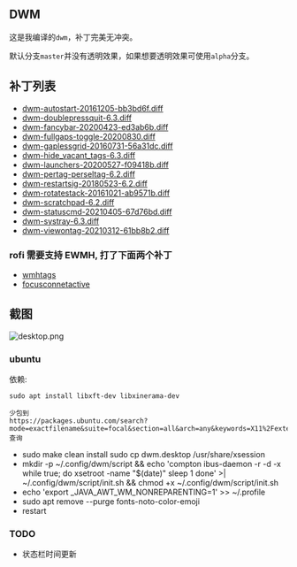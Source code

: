 ## DWM
这是我编译的`dwm`，补丁完美无冲突。

默认分支`master`并没有透明效果，如果想要透明效果可使用`alpha`分支。

## 补丁列表

- [dwm-autostart-20161205-bb3bd6f.diff](./patch/dwm-autostart-20161205-bb3bd6f.diff)
- [dwm-doublepressquit-6.3.diff](./patch/dwm-doublepressquit-6.3.diff)
- [dwm-fancybar-20200423-ed3ab6b.diff](./patch/dwm-fancybar-20200423-ed3ab6b.diff)
- [dwm-fullgaps-toggle-20200830.diff](./patch/dwm-fullgaps-toggle-20200830.diff)
- [dwm-gaplessgrid-20160731-56a31dc.diff](./patch/dwm-gaplessgrid-20160731-56a31dc.diff)
- [dwm-hide_vacant_tags-6.3.diff](./patch/dwm-hide_vacant_tags-6.3.diff)
- [dwm-launchers-20200527-f09418b.diff](./patch/dwm-launchers-20200527-f09418b.diff)
- [dwm-pertag-perseltag-6.2.diff](./patch/dwm-pertag-perseltag-6.2.diff)
- [dwm-restartsig-20180523-6.2.diff](./patch/dwm-restartsig-20180523-6.2.diff)
- [dwm-rotatestack-20161021-ab9571b.diff](./patch/dwm-rotatestack-20161021-ab9571b.diff)
- [dwm-scratchpad-6.2.diff](./patch/dwm-scratchpad-6.2.diff)
- [dwm-statuscmd-20210405-67d76bd.diff](./patch/dwm-statuscmd-20210405-67d76bd.diff)
- [dwm-systray-6.3.diff](./patch/dwm-systray-6.3.diff)
- [dwm-viewontag-20210312-61bb8b2.diff](./patch/dwm-viewontag-20210312-61bb8b2.diff)

### rofi 需要支持 EWMH, 打了下面两个补丁
- [wmhtags](https://dwm.suckless.org/patches/ewmhtags)
- [focusconnetactive](https://dwm.suckless.org/patches/focusonnetactive/)


## 截图

![desktop.png](./desktop.png)

### ubuntu 
依赖:
```
sudo apt install libxft-dev libxinerama-dev

少包到  
https://packages.ubuntu.com/search?mode=exactfilename&suite=focal&section=all&arch=any&keywords=X11%2Fextensions%2FXinerama.h&searchon=contents
查询
```
- sudo make clean install
  sudo cp dwm.desktop /usr/share/xsession
- mkdir -p ~/.config/dwm/script && echo 'compton 
ibus-daemon -r -d -x
while true; do
        xsetroot -name "$(date)"
        sleep 1
done' >| ~/.config/dwm/script/init.sh && chmod +x ~/.config/dwm/script/init.sh 
- echo 'export _JAVA_AWT_WM_NONREPARENTING=1' >> ~/.profile
- sudo apt remove --purge fonts-noto-color-emoji
- restart

### TODO
- 状态栏时间更新
